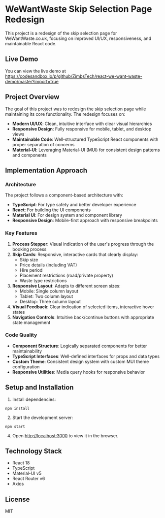 # WeWantWaste Skip Selection Page Redesign

This project is a redesign of the skip selection page for WeWantWaste.co.uk, focusing on improved UI/UX, responsiveness, and maintainable React code.

## Live Demo

You can view the live demo at 
https://codesandbox.io/p/github/ZimbsTech/react-we-want-waste-demo/master?import=true

## Project Overview

The goal of this project was to redesign the skip selection page while maintaining its core functionality. The redesign focuses on:

- **Modern UI/UX**: Clean, intuitive interface with clear visual hierarchies
- **Responsive Design**: Fully responsive for mobile, tablet, and desktop views
- **Maintainable Code**: Well-structured TypeScript React components with proper separation of concerns
- **Material-UI**: Leveraging Material-UI (MUI) for consistent design patterns and components

## Implementation Approach

### Architecture

The project follows a component-based architecture with:

- **TypeScript**: For type safety and better developer experience
- **React**: For building the UI components
- **Material UI**: For design system and component library
- **Responsive Design**: Mobile-first approach with responsive breakpoints

### Key Features

1. **Process Stepper**: Visual indication of the user's progress through the booking process
2. **Skip Cards**: Responsive, interactive cards that clearly display:
   - Skip size
   - Price details (including VAT)
   - Hire period
   - Placement restrictions (road/private property)
   - Waste type restrictions
3. **Responsive Layout**: Adapts to different screen sizes:
   - Mobile: Single column layout
   - Tablet: Two column layout
   - Desktop: Three column layout
4. **Visual Feedback**: Clear indication of selected items, interactive hover states
5. **Navigation Controls**: Intuitive back/continue buttons with appropriate state management

### Code Quality

- **Component Structure**: Logically separated components for better maintainability
- **TypeScript Interfaces**: Well-defined interfaces for props and data types
- **Custom Theme**: Consistent design system with custom MUI theme configuration
- **Responsive Utilities**: Media query hooks for responsive behavior

## Setup and Installation

1. Install dependencies:
```
npm install
```

2. Start the development server:
```
npm start
```

4. Open [http://localhost:3000](http://localhost:3000) to view it in the browser.

## Technology Stack

- React 18
- TypeScript
- Material-UI v5
- React Router v6
- Axios

## License

MIT